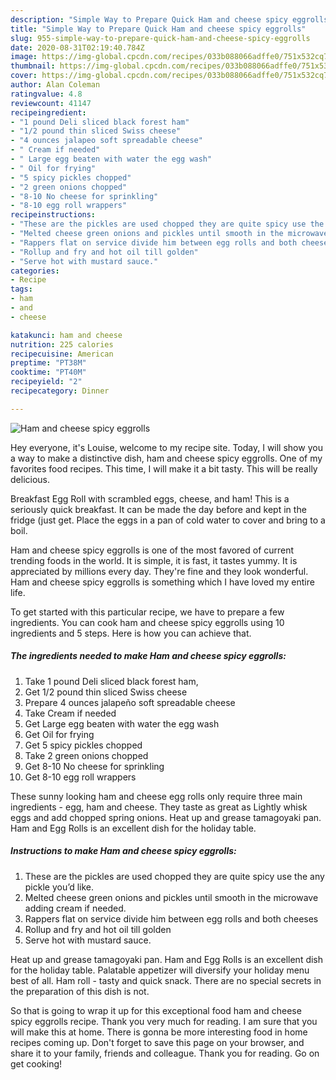```yaml
---
description: "Simple Way to Prepare Quick Ham and cheese spicy eggrolls"
title: "Simple Way to Prepare Quick Ham and cheese spicy eggrolls"
slug: 955-simple-way-to-prepare-quick-ham-and-cheese-spicy-eggrolls
date: 2020-08-31T02:19:40.784Z
image: https://img-global.cpcdn.com/recipes/033b088066adffe0/751x532cq70/ham-and-cheese-spicy-eggrolls-recipe-main-photo.jpg
thumbnail: https://img-global.cpcdn.com/recipes/033b088066adffe0/751x532cq70/ham-and-cheese-spicy-eggrolls-recipe-main-photo.jpg
cover: https://img-global.cpcdn.com/recipes/033b088066adffe0/751x532cq70/ham-and-cheese-spicy-eggrolls-recipe-main-photo.jpg
author: Alan Coleman
ratingvalue: 4.8
reviewcount: 41147
recipeingredient:
- "1 pound Deli sliced black forest ham"
- "1/2 pound thin sliced Swiss cheese"
- "4 ounces jalapeo soft spreadable cheese"
- " Cream if needed"
- " Large egg beaten with water the egg wash"
- " Oil for frying"
- "5 spicy pickles chopped"
- "2 green onions chopped"
- "8-10 No cheese for sprinkling"
- "8-10 egg roll wrappers"
recipeinstructions:
- "These are the pickles are used chopped they are quite spicy use the any pickle you’d like."
- "Melted cheese green onions and pickles until smooth in the microwave adding cream if needed."
- "Rappers flat on service divide him between egg rolls and both cheeses"
- "Rollup and fry and hot oil till golden"
- "Serve hot with mustard sauce."
categories:
- Recipe
tags:
- ham
- and
- cheese

katakunci: ham and cheese 
nutrition: 225 calories
recipecuisine: American
preptime: "PT38M"
cooktime: "PT40M"
recipeyield: "2"
recipecategory: Dinner

---
```



![Ham and cheese spicy eggrolls](https://img-global.cpcdn.com/recipes/033b088066adffe0/751x532cq70/ham-and-cheese-spicy-eggrolls-recipe-main-photo.jpg)

Hey everyone, it's Louise, welcome to my recipe site. Today, I will show you a way to make a distinctive dish, ham and cheese spicy eggrolls. One of my favorites food recipes. This time, I will make it a bit tasty. This will be really delicious.

Breakfast Egg Roll with scrambled eggs, cheese, and ham! This is a seriously quick breakfast. It can be made the day before and kept in the fridge (just get. Place the eggs in a pan of cold water to cover and bring to a boil.

Ham and cheese spicy eggrolls is one of the most favored of current trending foods in the world. It is simple, it is fast, it tastes yummy. It is appreciated by millions every day. They're fine and they look wonderful. Ham and cheese spicy eggrolls is something which I have loved my entire life.


To get started with this particular recipe, we have to prepare a few ingredients. You can cook ham and cheese spicy eggrolls using 10 ingredients and 5 steps. Here is how you can achieve that.

<!--inarticleads1-->

##### The ingredients needed to make Ham and cheese spicy eggrolls:

1. Take 1 pound Deli sliced black forest ham,
1. Get 1/2 pound thin sliced Swiss cheese
1. Prepare 4 ounces jalapeño soft spreadable cheese
1. Take  Cream if needed
1. Get  Large egg beaten with water the egg wash
1. Get  Oil for frying
1. Get 5 spicy pickles chopped
1. Take 2 green onions chopped
1. Get 8-10 No cheese for sprinkling
1. Get 8-10 egg roll wrappers


These sunny looking ham and cheese egg rolls only require three main ingredients - egg, ham and cheese. They taste as great as Lightly whisk eggs and add chopped spring onions. Heat up and grease tamagoyaki pan. Ham and Egg Rolls is an excellent dish for the holiday table. 

<!--inarticleads2-->

##### Instructions to make Ham and cheese spicy eggrolls:

1. These are the pickles are used chopped they are quite spicy use the any pickle you’d like.
1. Melted cheese green onions and pickles until smooth in the microwave adding cream if needed.
1. Rappers flat on service divide him between egg rolls and both cheeses
1. Rollup and fry and hot oil till golden
1. Serve hot with mustard sauce.


Heat up and grease tamagoyaki pan. Ham and Egg Rolls is an excellent dish for the holiday table. Palatable appetizer will diversify your holiday menu best of all. Ham roll - tasty and quick snack. There are no special secrets in the preparation of this dish is not. 

So that is going to wrap it up for this exceptional food ham and cheese spicy eggrolls recipe. Thank you very much for reading. I am sure that you will make this at home. There is gonna be more interesting food in home recipes coming up. Don't forget to save this page on your browser, and share it to your family, friends and colleague. Thank you for reading. Go on get cooking!
